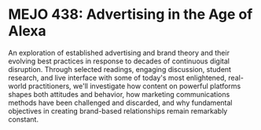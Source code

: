 # MEJO 438: Advertising in the Age of Alexa

An exploration of established advertising and brand theory and their evolving best practices in response to decades of continuous digital disruption. Through selected readings, engaging discussion, student research, and live interface with some of today's most enlightened, real-world practitioners, we'll investigate how content on powerful platforms shapes both attitudes and behavior, how marketing communications methods have been challenged and discarded, and why fundamental objectives in creating brand-based relationships remain remarkably constant.